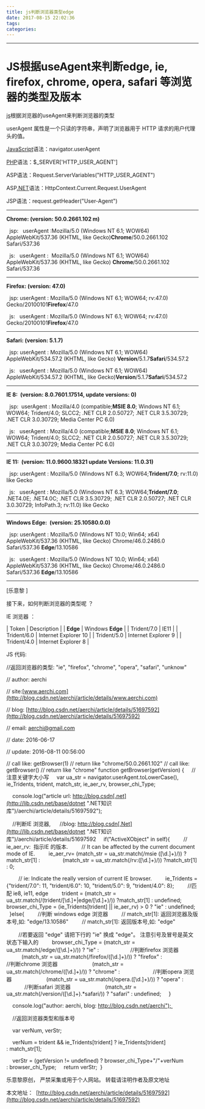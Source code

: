 ```yaml
---
title: js判断浏览器类型edge
date: 2017-08-15 22:02:36
tags:
categories:
---
```

------

# JS根据useAgent来判断edge, ie, firefox, chrome, opera, safari 等浏览器的类型及版本

<!-- more -->

[js](http://lib.csdn.net/base/javascript "JavaScript知识库")根据浏览器的useAgent来判断浏览器的类型

userAgent 属性是一个只读的字符串，声明了浏览器用于 HTTP 请求的用户代理头的值。

[JavaScript](http://lib.csdn.net/base/javascript "JavaScript知识库")语法：navigator.userAgent

[PHP](http://lib.csdn.net/base/php "PHP知识库")语法：$_SERVER['HTTP_USER_AGENT']

ASP语法：Request.ServerVariables("HTTP_USER_AGENT")

ASP[.NET](http://lib.csdn.net/base/dotnet ".NET知识库")语法：HttpContext.Current.Request.UserAgent

JSP语法：request.getHeader("User-Agent")

-------------------------------------------------------
**Chrome: (version: 50.0.2661.102 m)**

  jsp:   userAgent :Mozilla/5.0 (Windows NT 6.1; WOW64) AppleWebKit/537.36 (KHTML, like Gecko)**Chrome**/50.0.2661.102 Safari/537.36

  js:   userAgent :  Mozilla/5.0 (Windows NT 6.1; WOW64) AppleWebKit/537.36 (KHTML, like Gecko) **Chrome**/50.0.2661.102 Safari/537.36

-------------------------------------------------------

**Firefox: (version: 47.0)**

  jsp: userAgent : Mozilla/5.0 (Windows NT 6.1; WOW64; rv:47.0) Gecko/20100101**Firefox**/47.0

  js:   userAgent : Mozilla/5.0 (Windows NT 6.1; WOW64; rv:47.0) Gecko/20100101**Firefox**/47.0

-------------------------------------------------------

**Safari: (version: 5.1.7)**

  jsp: userAgent : Mozilla/5.0 (Windows NT 6.1; WOW64) AppleWebKit/534.57.2 (KHTML, like Gecko) **Version**/5.1.7**Safari**/534.57.2

  js:   userAgent : Mozilla/5.0 (Windows NT 6.1; WOW64) AppleWebKit/534.57.2 (KHTML, like Gecko)**Version**/5.1.7**Safari**/534.57.2

-------------------------------------------------------

**IE 8:  (version: 8.0.7601.17514, update versions: 0)**

  jsp:  userAgent : Mozilla/4.0 (compatible;**MSIE 8.0**; Windows NT 6.1; WOW64; Trident/4.0; SLCC2; .NET CLR 2.0.50727; .NET CLR 3.5.30729; .NET CLR 3.0.30729; Media Center PC 6.0)

  js:   userAgent : Mozilla/4.0 (compatible;**MSIE 8.0**; Windows NT 6.1; WOW64; Trident/4.0; SLCC2; .NET CLR 2.0.50727; .NET CLR 3.5.30729; .NET CLR 3.0.30729; Media Center PC 6.0)

-------------------------------------------------------

**IE 11:  (version: 11.0.9600.18321 update Versions: 11.0.31)**

  jsp: userAgent : Mozilla/5.0 (Windows NT 6.3; WOW64;**Trident/7.0**; rv:11.0) like Gecko

  js:   userAgent : Mozilla/5.0 (Windows NT 6.3; WOW64;**Trident/7.0**; .NET4.0E; .NET4.0C; .NET CLR 3.5.30729; .NET CLR 2.0.50727; .NET CLR 3.0.30729; InfoPath.3; rv:11.0) like Gecko

-------------------------------------------------------

**Windows Edge:  (version: 25.10580.0.0)**

  jsp: userAgent : Mozilla/5.0 (Windows NT 10.0; Win64; x64) AppleWebKit/537.36 (KHTML, like Gecko) Chrome/46.0.2486.0 Safari/537.36 **Edge**/13.10586

  js:   userAgent : Mozilla/5.0 (Windows NT 10.0; Win64; x64) AppleWebKit/537.36 (KHTML, like Gecko) Chrome/46.0.2486.0 Safari/537.36 **Edge**/13.10586

-------------------------------------------------------

[乐意黎 ]

接下来，如何判断浏览器的类型呢 ？

IE 浏览器 ：

| Token | Description |
| **Edge** | Windows **Edge** |
| Trident/7.0 | IE11 |
| Trident/6.0 | Internet Explorer 10 |
| Trident/5.0 | Internet Explorer 9 |
| Trident/4.0 | Internet Explorer 8 |

JS 代码: 

//返回浏览器的类型: "ie", "firefox", "chrome", "opera", "safari", "unknow"

// author: aerchi

// site:[www.aerchi.com](http://blog.csdn.net/aerchi/article/details/www.aerchi.com)

// blog: [http://blog.csdn.net/aerchi/article/details/51697592](http://blog.csdn.net/aerchi/article/details/51697592)

// email: aerchi@gmail.com

// date: 2016-06-17

// update: 2016-08-11 00:56:00

// call like: getBrowser(1)
// return like "chrome/50.0.2661.102"
// call like: getBrowser()
// return like "chrome"
function getBrowser(getVersion)
{
    //注意关键字大小写
    var ua_str = navigator.userAgent.toLowerCase(), ie_Tridents, trident, match_str, ie_aer_rv, browser_chi_Type;

    console.log("article url: http://blog.csdn[.net](http://lib.csdn.net/base/dotnet ".NET知识库")/aerchi/article/details/51697592");

    //判断IE 浏览器, 
    //blog: http://blog.csdn[.Net](http://lib.csdn.net/base/dotnet ".NET知识库")/aerchi/article/details/51697592
    if("ActiveXObject" in self){
        // ie_aer_rv:  指示IE 的版本.
        // It can be affected by the current document mode of IE.
        ie_aer_rv= (match_str = ua_str.match(/msie ([\d.]+)/)) ?match_str[1] :
              (match_str = ua_str.match(/rv:([\d.]+)/)) ?match_str[1] : 0;

        // ie: Indicate the really version of current IE browser.
        ie_Tridents = {"trident/7.0": 11, "trident/6.0": 10, "trident/5.0": 9, "trident/4.0": 8};
        //匹配 ie8, ie11, edge
        trident = (match_str = ua_str.match(/(trident\/[\d.]+|edge\/[\d.]+)/)) ?match_str[1] : undefined;
        browser_chi_Type = (ie_Tridents[trident] || ie_aer_rv) > 0 ? "ie" : undefined;
    }else{
        //判断 windows edge 浏览器
        // match_str[1]: 返回浏览器及版本号,如: "edge/13.10586"
        // match_str[1]: 返回版本号,如: "edge" 

        //若要返回 "edge" 请把下行的 "ie" 换成 "edge"。 注意引号及冒号是英文状态下输入的
        browser_chi_Type = (match_str = ua_str.match(/edge\/([\d.]+)/)) ? "ie" :
                    //判断firefox 浏览器
                      (match_str = ua_str.match(/firefox\/([\d.]+)/)) ? "firefox" : 
                    //判断chrome 浏览器
                      (match_str = ua_str.match(/chrome\/([\d.]+)/)) ? "chrome" : 
                    //判断opera 浏览器
                      (match_str = ua_str.match(/opera.([\d.]+)/)) ? "opera" : 
                    //判断safari 浏览器
                      (match_str = ua_str.match(/version\/([\d.]+).*safari/)) ? "safari" : undefined;
    }

    console.log("author: aerchi, blog: http://blog.csdn.net/aerchi");    

    //返回浏览器类型和版本号

    var verNum, verStr;

    verNum = trident && ie_Tridents[trident] ? ie_Tridents[trident] : match_str[1];

    verStr = (getVersion != undefined) ? browser_chi_Type+"/"+verNum : browser_chi_Type;
    return verStr;
 }

乐意黎原创， 严禁采集或用于个人网站。
转载请注明作者及原文地址

本文地址：  [http://blog.csdn.net/aerchi/article/details/51697592](http://blog.csdn.net/aerchi/article/details/51697592)